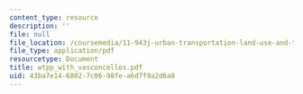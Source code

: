 ```yaml
---
content_type: resource
description: ''
file: null
file_location: /coursemedia/11-943j-urban-transportation-land-use-and-the-environment-spring-2002/43ba7e1468027c0698fea6d7f9a2d6a8_wtpp_with_vasconcellos.pdf
file_type: application/pdf
resourcetype: Document
title: wtpp_with_vasconcellos.pdf
uid: 43ba7e14-6802-7c06-98fe-a6d7f9a2d6a8
---
```

